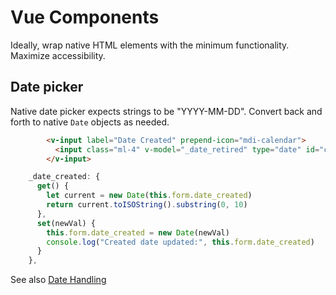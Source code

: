 # Vue Components

Ideally, wrap native HTML elements with the minimum functionality. Maximize accessibility. 

## Date picker

Native date picker expects strings to be "YYYY-MM-DD". Convert back and forth to native `Date` objects as needed. 

```html
        <v-input label="Date Created" prepend-icon="mdi-calendar">
          <input class="ml-4" v-model="_date_retired" type="date" id="created" name="created" />
        </v-input>
```


```js
    _date_created: {
      get() {
        let current = new Date(this.form.date_created)
        return current.toISOString().substring(0, 10)
      },
      set(newVal) {
        this.form.date_created = new Date(newVal)
        console.log("Created date updated:", this.form.date_created)
      }
    },
```

See also [Date Handling](/code/javascript/dates.md)  
